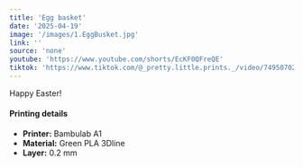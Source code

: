 ```yaml
---
title: 'Egg basket'
date: '2025-04-19'
image: '/images/1.EggBusket.jpg'
link: ''
source: 'none'
youtube: 'https://www.youtube.com/shorts/EcKF0QFreQE'
tiktok: 'https://www.tiktok.com/@_pretty.little.prints._/video/7495070249880915222'
---
```


Happy Easter!

#### Printing details
- **Printer:** Bambulab A1
- **Material:** Green PLA 3Dline
- **Layer:** 0.2 mm
